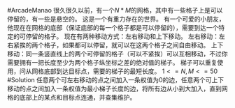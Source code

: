 #ArcadeManao
    很久很久以前，有一个$N*M$的网格，其中有一些格子上是可以停留的，有一些是悬空的。
    这是一个有重力存在的世界。
    有一个可爱的小朋友，他现在在网格的底部（保证底部的每一个格子都是可以停留的），需要到达一个特定的可停留的格子。
    现在有两种移动方式：左右移动和上下移动。
    左右移动：左右紧挨的两个格子，如果都可以停留，就可以在这两个格子之间自由移动。
    上下移动：同一条竖直线上的两个可停留的格子（可以不紧挨）可以互相移动，不过你需要拥有一把长度至少为两个格子纵坐标之差的绝对值的梯子。
    梯子可以重复使用，问从网格底部到达目标点，需要的梯子的最短长度。
    $1<=N,M<=50$
#Solution
    任意两个可左右移动的点之间加入一条权值为$0$的边，任意两个可上下移动的点之间加入一条权值为最小梯子长度的边，将所有边从小到大加入，直到网格的底部上的某点和目标点连通，并查集维护。
